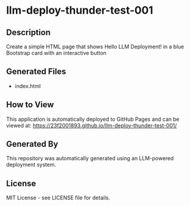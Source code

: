 # llm-deploy-thunder-test-001

## Description
Create a simple HTML page that shows Hello LLM Deployment! in a blue Bootstrap card with an interactive button

## Generated Files
- index.html

## How to View
This application is automatically deployed to GitHub Pages and can be viewed at:
https://23f2001893.github.io/llm-deploy-thunder-test-001/

## Generated By
This repository was automatically generated using an LLM-powered deployment system.

## License
MIT License - see LICENSE file for details.
